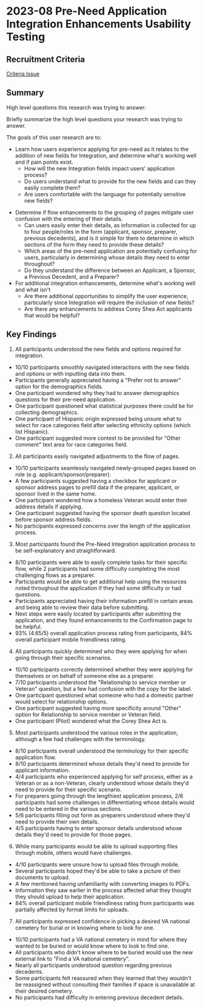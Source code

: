 # 2023-08 Pre-Need Application Integration Enhancements Usability Testing

## Recruitment Criteria 
[Criteria Issue](https://github.com/department-of-veterans-affairs/va.gov-research-repository/issues/354) 

## Summary

High level questions this research was trying to answer:

Briefly summarize the high level questions your research was trying to answer.

The goals of this user research are to: 
 - Learn how users experience applying for pre-need as it relates to the addition of new fields for Integration, and determine what's working well and if pain points exist.
    - How will the new Integration fields impact users' application process?
    - Do users understand what to provide for the new fields and can they easily complete them?
    - Are users comfortable with the language for potentially sensitive new fields?
  * Determine if flow enhancements to the grouping of pages mitigate user confusion with the entering of their details.
    - Can users easily enter their details, as information is collected for up to four people/roles in the form (applicant, sponsor, preparer, previous decedents), and is it simple for them to determine in which sections of the form they need to provide these details?
    - Which areas of the pre-need application are potentially confusing for users, particularly in determining whose details they need to enter throughout?
    - Do they understand the difference between an Applicant, a Sponsor, a Previous Decedent, and a Preparer? 
* For additional integration enhancements, determine what's working well and what isn't
    - Are there additional opportunities to simplify the user experience, particularly since Integration will require the inclusion of new fields?
   - Are there any enhancements to address Corey Shea Act applicants that would be helpful?

## Key Findings

1. All participants understood the new fields and options required for integration.
  - 10/10 participants smoothly navigated interactions with the new fields and options or with inputting data into them.
  - Participants generally appreciated having a "Prefer not to answer" option for the demographics fields.
  - One participant wondered why they had to answer demographics questions for their pre-need application.
  - One participant questioned what statistical purposes there could be for collecting demographics.
  - One participant of Hispanic origin expressed being unsure what to select for race categories field after selecting ethnicity options (which list Hispanic).
  - One participant suggested more context to be provided for "Other comment" text area for race categories field.

2. All participants easily navigated adjustments to the flow of pages.
  - 10/10 participants seamlessly navigated newly-grouped pages based on role (e.g. applicant/sponsor/preparer).
  - A few participants suggested having a checkbox for applicant or sponsor address pages to prefill data if the preparer, applicant, or sponsor lived in the same home.
  - One participant wondered how a homeless Veteran would enter their address details if applying.
  - One participant suggested having the sponsor death question located before sponsor address fields.
  - No participants expressed concerns over the length of the application process.

3. Most participants found the Pre-Need Integration application process to be self-explanatory and straightforward.
  - 8/10 participants were able to easily complete tasks for their specific flow, while 2 participants had some difficulty completing the most challenging flows as a preparer.
  - Participants would be able to get additional help using the resources noted throughout the application if they had some difficulty or had questions.
  - Participants appreciated having their information prefill in certain areas and being able to review their data before submitting.
  - Next steps were easily located by participants after submitting the application, and they found enhancements to the Confirmation page to be helpful.
  - 93% (4.65/5) overall application process rating from participants, 84% overall participant mobile friendliness rating.

4. All participants quickly determined who they were applying for when going through their specific scenarios.
  - 10/10 participants correctly determined whether they were applying for themselves or on behalf of someone else as a preparer.
  - 7/10 participants understood the "Relationship to service member or Veteran" question, but a few had confusion with the copy for the label.
  - One participant questioned what someone who had a domestic partner would select for relationship options.
  - One participant suggested having more specificity around "Other" option for Relationship to service member or Veteran field.
  - One participant (Pilot) wondered what the Corey Shea Act is.

5. Most participants understood the various roles in the application, although a few had challenges with the terminology.
  - 8/10 participants overall understood the terminology for their specific application flow.
  - 8/10 participants determined whose details they'd need to provide for applicant information.
  - 4/4 participants who experienced applying for self process, either as a Veteran or as a non-Veteran, clearly understood whose details they'd need to provide for their specific scenario.
  - For preparers going through the lengthiest application process, 2/6 participants had some challenges in differentiating whose details would need to be entered in the various sections.
  - 5/6 participants filling out form as preparers understood where they'd need to provide their own details.
  - 4/5 participants having to enter sponsor details understood whose details they'd need to provide for those pages.

6. While many participants would be able to upload supporting files through mobile, others would have challenges.
  - 4/10 participants were unsure how to upload files through mobile.
  - Several participants hoped they'd be able to take a picture of their documents to upload.
  - A few mentioned having unfamiliarity with converting images to PDFs.
  - Information they saw earlier in the process affected what they thought they should upload to help their application.
  - 84% overall participant mobile friendliness rating from participants was partially affected by format limits for uploads.

7. All participants expressed confidence in picking a desired VA national cemetery for burial or in knowing where to look for one. 
  - 10/10 participants had a VA national cemetery in mind for where they wanted to be buried or would know where to look to find one.
  - All participants who didn't know where to be buried would use the new external link to "Find a VA national cemetery".
  - Nearly all participants understood question regarding previous decedents.
  - Some participants felt reassured when they learned that they wouldn't be reassigned without consulting their families if space is unavailable at their desired cemetery.
  - No participants had difficulty in entering previous decedent details.

